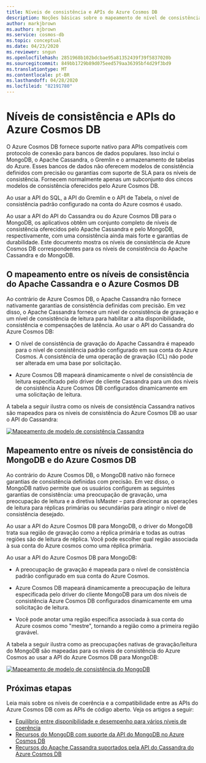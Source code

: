 ```yaml
---
title: Níveis de consistência e APIs do Azure Cosmos DB
description: Noções básicas sobre o mapeamento de nível de consistência entre diferentes APIs em Azure Cosmos DB e Apache Cassandra, MongoDB
author: markjbrown
ms.author: mjbrown
ms.service: cosmos-db
ms.topic: conceptual
ms.date: 04/23/2020
ms.reviewer: sngun
ms.openlocfilehash: 2851968b102bdcbae95a81352439f39f5837020b
ms.sourcegitcommit: 849bb1729b89d075eed579aa36395bf4d29f3bd9
ms.translationtype: MT
ms.contentlocale: pt-BR
ms.lasthandoff: 04/28/2020
ms.locfileid: "82191780"
---
```

# <a name="consistency-levels-and-azure-cosmos-db-apis"></a>Níveis de consistência e APIs do Azure Cosmos DB

O Azure Cosmos DB fornece suporte nativo para APIs compatíveis com protocolo de conexão para bancos de dados populares. Isso inclui o MongoDB, o Apache Cassandra, o Gremlin e o armazenamento de tabelas do Azure. Esses bancos de dados não oferecem modelos de consistência definidos com precisão ou garantias com suporte de SLA para os níveis de consistência. Fornecem normalmente apenas um subconjunto dos cincos modelos de consistência oferecidos pelo Azure Cosmos DB. 

Ao usar a API do SQL, a API do Gremlin e o API de Tabela, o nível de consistência padrão configurado na conta do Azure cosmos é usado. 

Ao usar a API do API do Cassandra ou do Azure Cosmos DB para o MongoDB, os aplicativos obtêm um conjunto completo de níveis de consistência oferecidos pelo Apache Cassandra e pelo MongoDB, respectivamente, com uma consistência ainda mais forte e garantias de durabilidade. Este documento mostra os níveis de consistência de Azure Cosmos DB correspondentes para os níveis de consistência do Apache Cassandra e do MongoDB.

## <a name="mapping-between-apache-cassandra-and-azure-cosmos-db-consistency-levels"></a><a id="cassandra-mapping"></a>O mapeamento entre os níveis de consistência do Apache Cassandra e o Azure Cosmos DB

Ao contrário de Azure Cosmos DB, o Apache Cassandra não fornece nativamente garantias de consistência definidas com precisão.  Em vez disso, o Apache Cassandra fornece um nível de consistência de gravação e um nível de consistência de leitura para habilitar a alta disponibilidade, consistência e compensações de latência. Ao usar o API do Cassandra do Azure Cosmos DB: 

* O nível de consistência de gravação do Apache Cassandra é mapeado para o nível de consistência padrão configurado em sua conta do Azure Cosmos. A consistência de uma operação de gravação (CL) não pode ser alterada em uma base por solicitação.

* Azure Cosmos DB mapeará dinamicamente o nível de consistência de leitura especificado pelo driver de cliente Cassandra para um dos níveis de consistência Azure Cosmos DB configurados dinamicamente em uma solicitação de leitura. 

A tabela a seguir ilustra como os níveis de consistência Cassandra nativos são mapeados para os níveis de consistência do Azure Cosmos DB ao usar o API do Cassandra:  

[![Mapeamento de modelo de consistência Cassandra](./media/consistency-levels-across-apis/consistency-model-mapping-cassandra.png)](./media/consistency-levels-across-apis/consistency-model-mapping-cassandra.png#lightbox)

## <a name="mapping-between-mongodb-and-azure-cosmos-db-consistency-levels"></a><a id="mongo-mapping"></a>Mapeamento entre os níveis de consistência do MongoDB e do Azure Cosmos DB

Ao contrário do Azure Cosmos DB, o MongoDB nativo não fornece garantias de consistência definidas com precisão. Em vez disso, o MongoDB nativo permite que os usuários configurem as seguintes garantias de consistência: uma preocupação de gravação, uma preocupação de leitura e a diretiva IsMaster – para direcionar as operações de leitura para réplicas primárias ou secundárias para atingir o nível de consistência desejado. 

Ao usar a API do Azure Cosmos DB para MongoDB, o driver do MongoDB trata sua região de gravação como a réplica primária e todas as outras regiões são de leitura de réplica. Você pode escolher qual região associada à sua conta do Azure cosmos como uma réplica primária. 

Ao usar a API do Azure Cosmos DB para MongoDB:

* A preocupação de gravação é mapeada para o nível de consistência padrão configurado em sua conta do Azure Cosmos.
 
* Azure Cosmos DB mapeará dinamicamente a preocupação de leitura especificada pelo driver do cliente MongoDB para um dos níveis de consistência Azure Cosmos DB configurados dinamicamente em uma solicitação de leitura.  

* Você pode anotar uma região específica associada à sua conta do Azure cosmos como "mestre", tornando a região como a primeira região gravável. 

A tabela a seguir ilustra como as preocupações nativas de gravação/leitura do MongoDB são mapeadas para os níveis de consistência do Azure Cosmos ao usar a API do Azure Cosmos DB para MongoDB:

[![Mapeamento de modelo de consistência do MongoDB](./media/consistency-levels-across-apis/consistency-model-mapping-mongodb.png)](./media/consistency-levels-across-apis/consistency-model-mapping-mongodb.png#lightbox)

## <a name="next-steps"></a>Próximas etapas

Leia mais sobre os níveis de coerência e a compatibilidade entre as APIs do Azure Cosmos DB com as APIs de código aberto. Veja os artigos a seguir:

* [Equilíbrio entre disponibilidade e desempenho para vários níveis de coerência](consistency-levels-tradeoffs.md)
* [Recursos do MongoDB com suporte da API do MongoDB no Azure Cosmos DB](mongodb-feature-support.md)
* [Recursos do Apache Cassandra suportados pela API do Cassandra do Azure Cosmos DB](cassandra-support.md)
